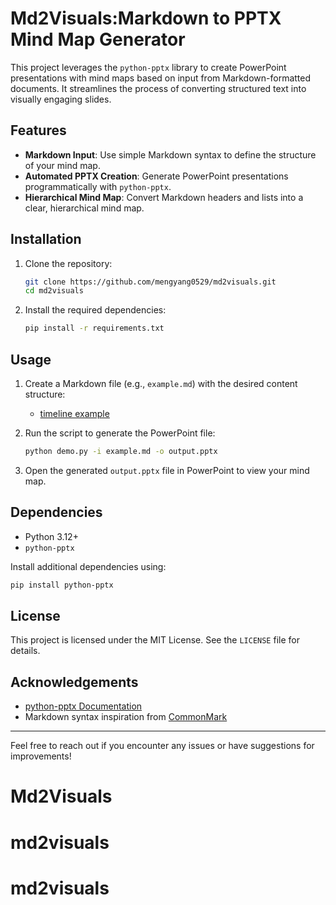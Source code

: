 # Md2Visuals:Markdown to PPTX Mind Map Generator

This project leverages the `python-pptx` library to create PowerPoint presentations with mind maps based on input from Markdown-formatted documents. It streamlines the process of converting structured text into visually engaging slides.

## Features

- **Markdown Input**: Use simple Markdown syntax to define the structure of your mind map.
- **Automated PPTX Creation**: Generate PowerPoint presentations programmatically with `python-pptx`.
- **Hierarchical Mind Map**: Convert Markdown headers and lists into a clear, hierarchical mind map.

## Installation

1. Clone the repository:

   ```bash
   git clone https://github.com/mengyang0529/md2visuals.git
   cd md2visuals
   ```

2. Install the required dependencies:

   ```bash
   pip install -r requirements.txt
   ```

## Usage

1. Create a Markdown file (e.g., `example.md`) with the desired content structure:
   - [timeline example](doc/timeline.md)

2. Run the script to generate the PowerPoint file:

   ```bash
   python demo.py -i example.md -o output.pptx
   ```

3. Open the generated `output.pptx` file in PowerPoint to view your mind map.


## Dependencies

- Python 3.12+
- `python-pptx`

Install additional dependencies using:

```bash
pip install python-pptx
```

## License

This project is licensed under the MIT License. See the `LICENSE` file for details.

## Acknowledgements

- [python-pptx Documentation](https://python-pptx.readthedocs.io/)
- Markdown syntax inspiration from [CommonMark](https://commonmark.org/)

---

Feel free to reach out if you encounter any issues or have suggestions for improvements!

# Md2Visuals
# md2visuals
# md2visuals
